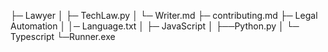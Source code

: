    ├─ Lawyer 
   │   ├─ TechLaw.py
   │   └─ Writer.md
   ├─ contributing.md
   ├─ Legal Automation
   │
   │─ Language.txt
   │    ├─ JavaScript
   │    ├──Python.py
   │    └─ Typescript
   └─Runner.exe

